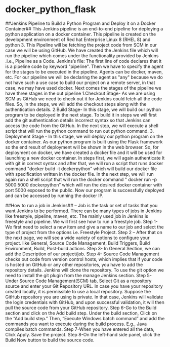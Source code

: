 # docker_python_flask

 ##Jenkins Pipeline to Build a Python Program and Deploy it on a Docker Container##
This Jenkins pipeline is an end-to-end pipeline for deploying a python application on a docker container. This pipeline is created on the development environment of Red hat Enterprise Linux 8 (RHEL 8) and python 3.
This Pipeline will be fetching the project code from SCM in our case we will be using GitHub.
We have created the Jenkins file which will run the pipeline which comes under the functionality provided by Jenkins .i.e., Pipeline as a Code.
Jenkins’s file:
The first line of code declares that it is a pipeline code by keyword "pipeline". Then we have to specify the agent for the stages to be executed in the pipeline. Agents can be docker, maven, etc. For our pipeline we will be declaring the agent as "any" because we do not have such a use case to build our project on a remote server, in that case, we may have used docker.
Next comes the stages of the pipeline we have three stages in the out pipeline
1.Checkout Stage- As we are using SCM as GitHub we need to check out it for Jenkins could fetch all the code files. So, in the steps, we will add the checkout steps along with the authentication details.
2.Build Stage-  In this stage, we will build our python program to be deployed in the next stage. To build it in steps we will first add the git authentication details incorrect syntax so that Jenkins can access the code from the GitHub.
In the next step, we will execute a shell script that will run the python command to run out python command. 
3. Deployment Stage -  In this stage, we will deploy our python program on the docker container. As our python program is built using the Flask framework so the end result of deployment will be shown in the web browser.
So, for deployment on docker, we have created a docker file and it will be used for launching a new docker container.
In steps first, we will again authenticate It with git in correct syntax and after that, we will run a script that runs docker command "docker build -t dockerpython” which will build our docker file with specification written in the docker file.
In the next step, we will run again run a shell script that will run the docker command " docker run -p 5000:5000 dockerpython” which will run the desired docker container with port 5000 exposed to the public. Now our program is successfully deployed and can be accessed by running the docker IP.

##How to run a job in Jenkins## –
Job is the task or set of tasks that you want Jenkins to be performed.
There can be many types of jobs in Jenkins like freestyle, pipeline, maven, etc.
The mainly used job in Jenkins is freestyle and pipeline.
We will first see how to run a freestyle job.
Step 1- We first need to select a new item and give a name to our job and select the type of project from the options i.e. Freestyle Project.
Step 2 – After that on the next page, we will see a wide variety of options to configure your project. like General,  Source Code Management, Build Triggers, Build Environment, Build, Post-build actions.
Step 3- In General Section, we can add the Description of our project/job.
Step 4- Source Code Management checks out code from version control hosts, which implies that if your code is hosted on GitHub or any other repositories, you have to add the repository details. Jenkins will clone the repository. To use the git option we need to install the git plugin from the manage Jenkins section.
Step 5- Under Source Code Management(SCM) tab,
Select Git as a repository source and enter your Git Repository URL.
In case you have your repository created locally, it is permissible to use a local repository.
Suppose the GitHub repository you are using is private. In that case, Jenkins will validate the login credentials with GitHub, and upon successful validation, it will then pull the source code from your GitHub repository.
Step 6-Go to the Build section and click on the Add build step.
Under the build section,
Click on the “Add build step.”
Then, “Execute Windows batch command” and add the commands you want to execute during the build process. E.g., Java compiles batch commands.
Step 7-When you have entered all the data,
Click Apply.
Save the project.
Step 8-On the left-hand side panel, click the Build Now button to build the source code.



